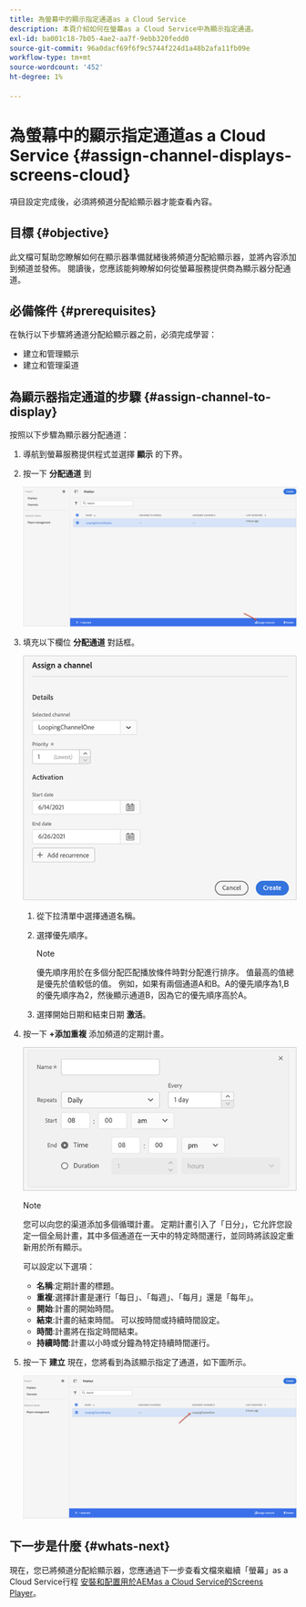 ```yaml
---
title: 為螢幕中的顯示指定通道as a Cloud Service
description: 本頁介紹如何在螢幕as a Cloud Service中為顯示指定通道。
exl-id: ba001c18-7b05-4ae2-aa7f-9ebb320fedd0
source-git-commit: 96a0dacf69f6f9c5744f224d1a48b2afa11fb09e
workflow-type: tm+mt
source-wordcount: '452'
ht-degree: 1%

---
```


# 為螢幕中的顯示指定通道as a Cloud Service {#assign-channel-displays-screens-cloud}

項目設定完成後，必須將頻道分配給顯示器才能查看內容。

## 目標 {#objective}

此文檔可幫助您瞭解如何在顯示器準備就緒後將頻道分配給顯示器，並將內容添加到頻道並發佈。 閱讀後，您應該能夠瞭解如何從螢幕服務提供商為顯示器分配通道。

## 必備條件 {#prerequisites}

在執行以下步驟將通道分配給顯示器之前，必須完成學習：

* 建立和管理顯示
* 建立和管理渠道

## 為顯示器指定通道的步驟 {#assign-channel-to-display}

按照以下步驟為顯示器分配通道：

1. 導航到螢幕服務提供程式並選擇 **顯示** 的下界。

1. 按一下 **分配通道** 到

   ![影像](/help/screens-cloud/assets/display/assignchannel-1.png)

1. 填充以下欄位 **分配通道** 對話框。

   ![影像](/help/screens-cloud/assets/display/assignchannel-2.png)

   1. 從下拉清單中選擇通道名稱。
   1. 選擇優先順序。

      >[!NOTE]
      >優先順序用於在多個分配匹配播放條件時對分配進行排序。 值最高的值總是優先於值較低的值。 例如，如果有兩個通道A和B。A的優先順序為1,B的優先順序為2，然後顯示通道B，因為它的優先順序高於A。
   1. 選擇開始日期和結束日期 **激活**。

1. 按一下 **+添加重複** 添加頻道的定期計畫。

   ![影像](/help/screens-cloud/assets/create-content/recurrence-1.png)

   >[!NOTE]
   >您可以向您的渠道添加多個循環計畫。 定期計畫引入了「日分」，它允許您設定一個全局計畫，其中多個通道在一天中的特定時間運行，並同時將該設定重新用於所有顯示。

   可以設定以下選項：

   * **名稱**:定期計畫的標題。
   * **重複**:選擇計畫是運行「每日」、「每週」、「每月」還是「每年」。
   * **開始**:計畫的開始時間。
   * **結束**:計畫的結束時間。 可以按時間或持續時間設定。
   * **時間**:計畫將在指定時間結束。
   * **持續時間**:計畫以小時或分鐘為特定持續時間運行。

1. 按一下 **建立** 現在，您將看到為該顯示指定了通道，如下圖所示。

   ![影像](/help/screens-cloud/assets/display/assignchannel-3.png)


## 下一步是什麼 {#whats-next}

現在，您已將頻道分配給顯示器，您應通過下一步查看文檔來繼續「螢幕」as a Cloud Service行程 [安裝和配置用於AEMas a Cloud Service的Screens Player](/help/screens-cloud/managing-players-registration/installing-screens-cloud-player.md)。
